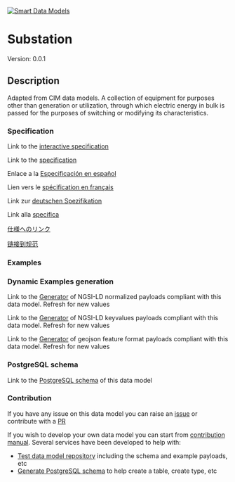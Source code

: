 [![Smart Data Models](https://smartdatamodels.org/wp-content/uploads/2022/01/SmartDataModels_logo.png "Logo")](https://smartdatamodels.org)
# Substation
Version: 0.0.1

## Description 

Adapted from CIM data models. A collection of equipment for purposes other than generation or utilization, through which electric energy in bulk is passed for the purposes of switching or modifying its characteristics.
### Specification

Link to the [interactive specification](https://swagger.lab.fiware.org/?url=https://smart-data-models.github.io/dataModel.EnergyCIM/Substation/swagger.yaml)

Link to the [specification](https://github.com/smart-data-models/dataModel.EnergyCIM/blob/master/Substation/doc/spec.md)

Enlace a la [Especificación en español](https://github.com/smart-data-models/dataModel.EnergyCIM/blob/master/Substation/doc/spec_ES.md)

Lien vers le [spécification en français](https://github.com/smart-data-models/dataModel.EnergyCIM/blob/master/Substation/doc/spec_FR.md)

Link zur [deutschen Spezifikation](https://github.com/smart-data-models/dataModel.EnergyCIM/blob/master/Substation/doc/spec_DE.md)

Link alla [specifica](https://github.com/smart-data-models/dataModel.EnergyCIM/blob/master/Substation/doc/spec_IT.md)

[仕様へのリンク](https://github.com/smart-data-models/dataModel.EnergyCIM/blob/master/Substation/doc/spec_JA.md)

[链接到规范](https://github.com/smart-data-models/dataModel.EnergyCIM/blob/master/Substation/doc/spec_ZH.md)
### Examples
### Dynamic Examples generation

Link to the [Generator](https://smartdatamodels.org/extra/ngsi-ld_generator.php?schemaUrl=https://raw.githubusercontent.com/smart-data-models/dataModel.EnergyCIM/master/Substation/schema.json&email=info@smartdatamodels.org) of NGSI-LD normalized payloads compliant with this data model. Refresh for new values

Link to the [Generator](https://smartdatamodels.org/extra/ngsi-ld_generator_keyvalues.php?schemaUrl=https://raw.githubusercontent.com/smart-data-models/dataModel.EnergyCIM/master/Substation/schema.json&email=info@smartdatamodels.org) of NGSI-LD keyvalues payloads compliant with this data model. Refresh for new values

Link to the [Generator](https://smartdatamodels.org/extra/geojson_features_generator.php?schemaUrl=https://raw.githubusercontent.com/smart-data-models/dataModel.EnergyCIM/master/Substation/schema.json&email=info@smartdatamodels.org) of geojson feature format payloads compliant with this data model. Refresh for new values
### PostgreSQL schema

Link to the [PostgreSQL schema](https://github.com/smart-data-models/dataModel.EnergyCIM/blob/master/Substation/schema.sql) of this data model
### Contribution

 If you have any issue on this data model you can raise an [issue](https://github.com/smart-data-models/dataModel.EnergyCIM/issues)  or contribute with a [PR](https://github.com/smart-data-models/dataModel.EnergyCIM/pulls)

 If you wish to develop your own data model you can start from [contribution manual](https://bit.ly/contribution_manual). Several services have been developed to help with: 
 - [Test data model repository](https://smartdatamodels.org/index.php/data-models-contribution-api/) including the schema and example payloads, etc
 - [Generate PostgreSQL schema](https://smartdatamodels.org/index.php/sql-service/) to help create a table, create type, etc